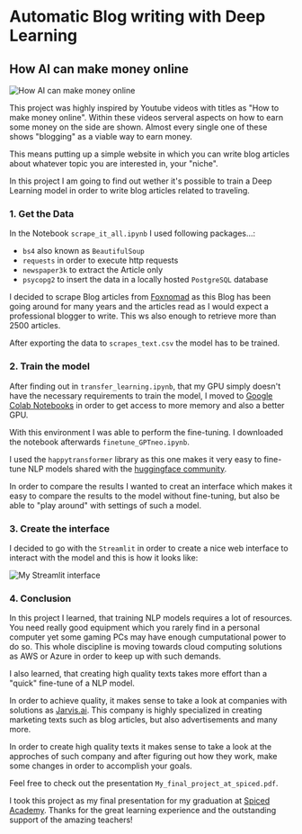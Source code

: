 # Automatic Blog writing with Deep Learning
## How AI can make money online

![How AI can make money online](https://github.com/MichaMichalski/spiced-final-project/raw/main/pics/How_to_Make_Money_online.png "How AI can make money online")

This project was highly inspired by Youtube videos with titles as "How to make money online".
Within these videos serveral aspects on how to earn some money on the side are shown. Almost every single one of these shows "blogging" as a viable way to earn money.

This means putting up a simple website in which you can write blog articles about whatever topic you are interested in, your "niche".

In this project I am going to find out wether it's possible to train a Deep Learning model in order to write blog articles related to traveling.

### 1. Get the Data

In the Notebook `scrape_it_all.ipynb` I used following packages...:

  * `bs4` also known as `BeautifulSoup`
  * `requests` in order to execute http requests
  * `newspaper3k` to extract the Article only
  * `psycopg2` to insert the data in a locally hosted `PostgreSQL` database

I decided to scrape Blog articles from [Foxnomad](https://foxnomad.com) as this Blog has been going around for many years and the articles read as I would expect a professional blogger to write. This ws also enough to retrieve more than 2500 articles.

After exporting the data to `scrapes_text.csv` the model has to be trained.

### 2. Train the model

After finding out in `transfer_learning.ipynb`, that my GPU simply doesn't have the necessary requirements to train the model, I moved to [Google Colab Notebooks](https://colab.research.google.com/) in order to get access to more memory and also a better GPU.

With this environment I was able to perform the fine-tuning. I downloaded the notebook afterwards `finetune_GPTneo.ipynb`.

I used the `happytransformer` library as this one makes it very easy to fine-tune NLP models shared with the [huggingface community](https://huggingface.co/).

In order to compare the results I wanted to creat an interface which makes it easy to compare the results to the model without fine-tuning, but also be able to "play around" with settings of such a model.

### 3. Create the interface

I decided to go with the `Streamlit` in order to create a nice web interface to interact with the model and this is how it looks like:

![My Streamlit interface](https://github.com/MichaMichalski/spiced-final-project/raw/main/pics/mymodel_3beams.JPG "My Streamlit interface")

### 4. Conclusion

In this project I learned, that training NLP models requires a lot of resources. You need really good equipment which you rarely find in a personal computer yet some gaming PCs may have enough cumputational power to do so.
This whole discipline is moving towards cloud computing solutions as AWS or Azure in order to keep up with such demands.

I also learned, that creating high quality texts takes more effort than a "quick" fine-tune of a NLP model.

In order to achieve quality, it makes sense to take a look at companies with solutions as [Jarvis.ai](https://www.jarvis.ai/). This company is highly specialized in creating marketing texts such as blog articles, but also advertisements and many more.

In order to create high quality texts it makes sense to take a look at the approches of such company and after figuring out how they work, make some changes in order to accomplish your goals.

Feel free to check out the presentation `My_final_project_at_spiced.pdf`.

I took this project as my final presentation for my graduation at [Spiced Academy](https://www.spiced-academy.com/). Thanks for the great learning experience and the outstanding support of the amazing teachers!